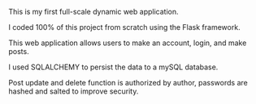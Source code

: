 This is my first full-scale dynamic web application. 

I coded 100% of this project from scratch using the Flask framework. 

This web application allows users to make an account, login, and make posts. 

I used SQLALCHEMY to persist the data to a mySQL database. 

Post update and delete function is authorized by author, passwords are hashed and salted to improve security.
